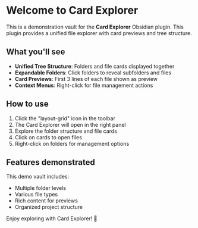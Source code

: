 # Welcome to Card Explorer

This is a demonstration vault for the **Card Explorer** Obsidian plugin. This plugin provides a unified file explorer with card previews and tree structure.

## What you'll see

- **Unified Tree Structure**: Folders and file cards displayed together
- **Expandable Folders**: Click folders to reveal subfolders and files
- **Card Previews**: First 3 lines of each file shown as preview
- **Context Menus**: Right-click for file management actions

## How to use

1. Click the "layout-grid" icon in the toolbar
2. The Card Explorer will open in the right panel
3. Explore the folder structure and file cards
4. Click on cards to open files
5. Right-click on folders for management options

## Features demonstrated

This demo vault includes:
- Multiple folder levels
- Various file types
- Rich content for previews
- Organized project structure

Enjoy exploring with Card Explorer! 🚀
